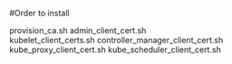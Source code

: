

#Order to install

provision_ca.sh
admin_client_cert.sh  
kubelet_client_certs.sh 
controller_manager_client_cert.sh
kube_proxy_client_cert.sh
kube_scheduler_client_cert.sh

